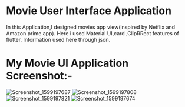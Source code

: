 # Movie User Interface Application
In this Application,I designed movies app view(inspired by Netflix and Amazon prime app).
Here i used Material UI,card ,ClipRRect features of flutter.
Information used here through json.

# My Movie UI Application Screenshot:-
![Screenshot_1599197687](https://user-images.githubusercontent.com/64722970/95297459-21336680-0898-11eb-8288-bf1e66ff6eaa.png)
![Screenshot_1599197808](https://user-images.githubusercontent.com/64722970/95297519-37d9bd80-0898-11eb-817d-e7d3fc203ac5.png)
![Screenshot_1599197821](https://user-images.githubusercontent.com/64722970/95297529-3d370800-0898-11eb-9f36-c2fc96f4b868.png)
![Screenshot_1599197674](https://user-images.githubusercontent.com/64722970/95297552-458f4300-0898-11eb-9227-831bb9ce37bd.png)
